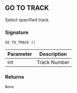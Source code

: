 ## GO TO TRACK

Select specified track.


### Signature

`GO_TO_TRACK ()`


| Parameter | Description |
| --- | --- |
| int | Track Number |


### Returns

`None`